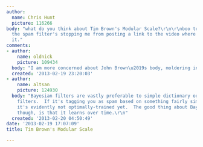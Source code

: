 ```yaml
---
author:
  name: Chris Hunt
  picture: 116266
body: "what do you think about Tim Brown's Modular Scale?\r\n\r\nboo to bayesian filters:
  the spam filter's stopping me from posting a link to the video where Tim talks about
  it."
comments:
- author:
    name: oldnick
    picture: 109434
  body: "I am more concerned about John Brown\u2019s body, moldering in the grave\u2026"
  created: '2013-02-19 23:20:03'
- author:
    name: altsan
    picture: 124930
  body: "Bayesian filters are vastly preferable to simple dictionary or attribute
    filters.  If it's tagging you as spam based on something fairly simple like that,
    it's evidently not optimally-trained yet.  The good thing about Bayesian filtering,
    though, is that it learns over time.\r\n"
  created: '2013-02-20 04:50:49'
date: '2013-02-19 17:07:09'
title: Tim Brown's Modular Scale

---
```


